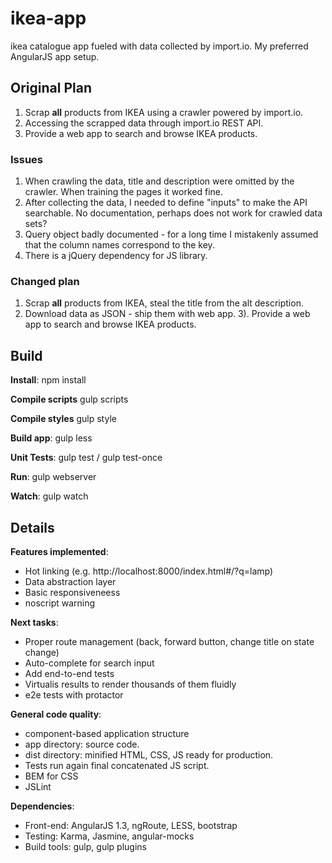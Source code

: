 # ikea-app
ikea catalogue app fueled with data collected by import.io. My preferred AngularJS app setup.

## Original Plan
  1.  Scrap **all** products from IKEA using a crawler powered by import.io.
  2.  Accessing the scrapped data through import.io REST API.
  3.  Provide a web app to search and browse IKEA products.

### Issues
  1.  When crawling the data, title and description were omitted by the crawler. When training the pages it worked fine.
  2.  After collecting the data, I needed to define "inputs" to make the API searchable. No documentation, perhaps does not work for crawled data sets?
  3.  Query object badly documented - for a long time I mistakenly assumed that the column names correspond to the key.
  4.  There is a jQuery dependency for JS library.

### Changed plan
  1.  Scrap **all** products from IKEA, steal the title from the alt description.
  2.  Download data as JSON - ship them with web app.
  3).  Provide a web app to search and browse IKEA products.


## Build

**Install**:
npm install

**Compile scripts**
gulp scripts

**Compile styles**
gulp style

**Build app**:
gulp less

**Unit Tests**:
gulp test / gulp test-once

**Run**:
gulp webserver

**Watch**: 
gulp watch


## Details

**Features implemented**:
  * Hot linking (e.g. http://localhost:8000/index.html#/?q=lamp)
  * Data abstraction layer
  * Basic responsiveneess
  * noscript warning

**Next tasks**:
  * Proper route management (back, forward button, change title on state change)
  * Auto-complete for search input
  * Add end-to-end tests
  * Virtualis results to render thousands of them fluidly
  * e2e tests with protactor
  
**General code quality**:
  * component-based application structure
  * app directory: source code.
  * dist directory: minified HTML, CSS, JS ready for production.
  * Tests run again final concatenated JS script.
  * BEM for CSS
  * JSLint
  
**Dependencies**:
  * Front-end: AngularJS 1.3, ngRoute, LESS, bootstrap
  * Testing: Karma, Jasmine, angular-mocks
  * Build tools: gulp, gulp plugins